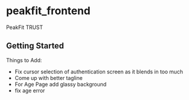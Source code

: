 # peakfit_frontend

PeakFit TRUST

## Getting Started

Things to Add: 
- Fix cursor selection of authentication screen as it blends in too much
- Come up with better tagline
- For Age Page add glassy background
- fix age error